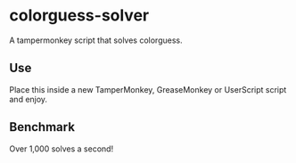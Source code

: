 # colorguess-solver
A tampermonkey script that solves colorguess.

## Use

Place this inside a new TamperMonkey, GreaseMonkey or UserScript script and enjoy.

## Benchmark

Over 1,000 solves a second!
